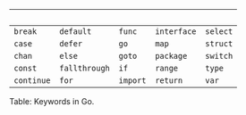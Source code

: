 &nbsp;      | &nbsp;        | &nbsp;    | &nbsp;     | &nbsp;
------------|---------------|-----------|------------|--------
`break`	    |`default`	    |`func`	    |`interface` |`select`
`case`	    |`defer`	    |`go`	    |`map`       |`struct`
`chan`	    |`else`	        |`goto`	    |`package`   |`switch`
`const`	    |`fallthrough`	|`if`	    |`range`     |`type`
`continue`	|`for`	        |`import`	|`return`    |`var`
Table: Keywords in Go.
